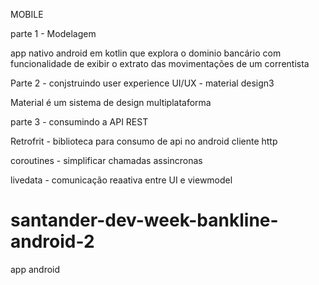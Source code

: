 




MOBILE

parte 1 - Modelagem 

app nativo android em kotlin que explora o dominio bancário com funcionalidade de exibir o extrato das movimentações de um correntista


Parte 2 - conjstruindo user experience UI/UX - material design3

Material é um sistema de design multiplataforma

parte 3 - consumindo a API REST

Retrofrit - biblioteca para consumo de api no android
cliente http

coroutines - simplificar chamadas assincronas

livedata - comunicação reaativa entre UI e viewmodel 

# santander-dev-week-bankline-android-2
app android
